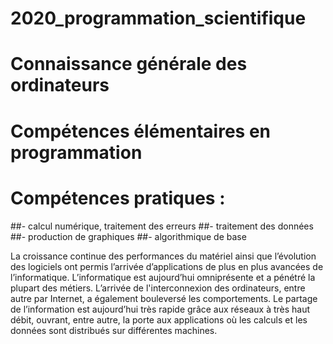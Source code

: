 # 2020_programmation_scientifique

#  Connaissance générale des ordinateurs
#  Compétences élémentaires en programmation
# Compétences pratiques : 
##- calcul numérique, traitement des erreurs 
##- traitement des données 
##- production de graphiques 
##- algorithmique de base


La croissance continue des performances du matériel ainsi que 
l’évolution des logiciels ont permis l’arrivée d’applications de plus en 
plus avancées de l’informatique. L’informatique est aujourd’hui 
omniprésente et a pénétré la plupart des métiers.
L’arrivée de l'interconnexion des ordinateurs, entre autre par Internet, a 
également bouleversé les comportements. Le partage de l’information 
est aujourd’hui très rapide grâce aux réseaux à très haut débit, ouvrant, 
entre autre, la porte aux applications où les calculs et les données sont 
distribués sur différentes machines.

